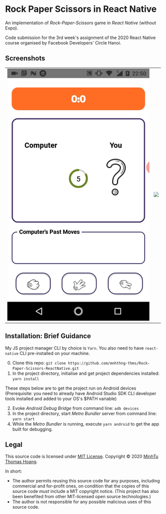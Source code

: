 # Rock Paper Scissors in React Native 

An implementation of *Rock-Paper-Scissors* game in *React Native* (without Expo). 

Code submission for the 3rd week's assignment of the 2020 React Native course organised by Facebook Developers' Circle Hanoi.

## Screenshots
<table>
  <tr>
    <td>
      <img src="./public/screencast.gif"/>
    </td>
    <td>
      <img src="./public/screencast-fast.gif"/>
    </td>
  </tr>
</table>


## Installation: Brief Guidance

My JS project manager CLI by choice is `Yarn`. You also need to have `react-native` CLI pre-installed on your machine.

0. Clone this repo: `git clone https://github.com/mnhthng-thms/Rock-Paper-Scissors-ReactNative.git`
1. In the project directory, initialise and get project dependencies installed: `yarn install`

These steps below are to get the project run on Android devices (Prerequisite: you need to already have Android Studio SDK CLI developer tools installed and added to your OS's $PATH variable)

2. Evoke *Android Debug Bridge* from command line: `adb devices`
3. In the project directory, start *Metro Bundler* server from command line: `yarn start`
4. While the *Metro Bundler* is running, execute `yarn android` to get the app built for debugging.

## Legal

This source code is licensed under [MIT License](https://github.com/mnhthng-thms/Rock-Paper-Scissors-ReactNative/blob/master/LICENSE.md). Copyright © 2020 [MinhTu Thomas Hoang](https://github.com/mnhthng-thms).

In short:

- The author permits reusing this source code for any purposes, including commercial and for-profit ones, on condition that the copies of this source code _must_ include a MIT copyright notice. (This project has also been benefited from other MIT-licensed open source technologies.)
- The author is not responsible for any possible malicious uses of this source code.
